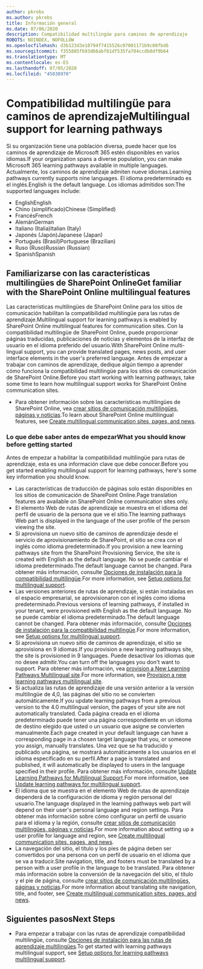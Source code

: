 ```yaml
---
author: pkrebs
ms.author: pkrebs
title: Información general
ms.date: 07/06/2020
description: Compatibilidad multilingüe para caminos de aprendizaje
ROBOTS: NOINDEX, NOFOLLOW
ms.openlocfilehash: d3b123d3e10794f7415526c07001171b9c08fbd6
ms.sourcegitcommit: f355885fb93d66abf61df535fa704ccdb8df9b64
ms.translationtype: MT
ms.contentlocale: es-ES
ms.lasthandoff: 07/05/2020
ms.locfileid: "45038970"
---
```

# <a name="multilingual-support-for-learning-pathways"></a><span data-ttu-id="754d3-103">Compatibilidad multilingüe para caminos de aprendizaje</span><span class="sxs-lookup"><span data-stu-id="754d3-103">Multilingual support for learning pathways</span></span>

<span data-ttu-id="754d3-104">Si su organización tiene una población diversa, puede hacer que los caminos de aprendizaje de Microsoft 365 estén disponibles en varios idiomas.</span><span class="sxs-lookup"><span data-stu-id="754d3-104">If your organization spans a diverse population, you can make Microsoft 365 learning pathways available in multiple languages.</span></span> <span data-ttu-id="754d3-105">Actualmente, los caminos de aprendizaje admiten nueve idiomas.</span><span class="sxs-lookup"><span data-stu-id="754d3-105">Learning pathways currently supports nine languages.</span></span> <span data-ttu-id="754d3-106">El idioma predeterminado es el inglés.</span><span class="sxs-lookup"><span data-stu-id="754d3-106">English is the default language.</span></span> <span data-ttu-id="754d3-107">Los idiomas admitidos son:</span><span class="sxs-lookup"><span data-stu-id="754d3-107">The supported languages include:</span></span>   

- <span data-ttu-id="754d3-108">English</span><span class="sxs-lookup"><span data-stu-id="754d3-108">English</span></span>    
- <span data-ttu-id="754d3-109">Chino (simplificado)</span><span class="sxs-lookup"><span data-stu-id="754d3-109">Chinese (Simplified)</span></span>
- <span data-ttu-id="754d3-110">Francés</span><span class="sxs-lookup"><span data-stu-id="754d3-110">French</span></span>
- <span data-ttu-id="754d3-111">Alemán</span><span class="sxs-lookup"><span data-stu-id="754d3-111">German</span></span>
- <span data-ttu-id="754d3-112">Italiano (Italia)</span><span class="sxs-lookup"><span data-stu-id="754d3-112">Italian (Italy)</span></span>
- <span data-ttu-id="754d3-113">Japonés (Japón)</span><span class="sxs-lookup"><span data-stu-id="754d3-113">Japanese (Japan)</span></span>
- <span data-ttu-id="754d3-114">Portugués (Brasil)</span><span class="sxs-lookup"><span data-stu-id="754d3-114">Portuguese (Brazilian)</span></span>
- <span data-ttu-id="754d3-115">Ruso (Ruso)</span><span class="sxs-lookup"><span data-stu-id="754d3-115">Russian (Russian)</span></span>
- <span data-ttu-id="754d3-116">Spanish</span><span class="sxs-lookup"><span data-stu-id="754d3-116">Spanish</span></span>

## <a name="get-familiar-with-the-sharepoint-online-multilingual-features"></a><span data-ttu-id="754d3-117">Familiarizarse con las características multilingües de SharePoint Online</span><span class="sxs-lookup"><span data-stu-id="754d3-117">Get familiar with the SharePoint Online multilingual features</span></span>
<span data-ttu-id="754d3-118">Las características multilingües de SharePoint Online para los sitios de comunicación habilitan la compatibilidad multilingüe para las rutas de aprendizaje.</span><span class="sxs-lookup"><span data-stu-id="754d3-118">Multilingual support for learning pathways is enabled by SharePoint Online multilingual features for communication sites.</span></span>
<span data-ttu-id="754d3-119">Con la compatibilidad multilingüe de SharePoint Online, puede proporcionar páginas traducidas, publicaciones de noticias y elementos de la interfaz de usuario en el idioma preferido del usuario.</span><span class="sxs-lookup"><span data-stu-id="754d3-119">With SharePoint Online multi-lingual support, you can provide translated pages, news posts, and user interface elements in the user's preferred language.</span></span> <span data-ttu-id="754d3-120">Antes de empezar a trabajar con caminos de aprendizaje, dedique algún tiempo a aprender cómo funciona la compatibilidad multilingüe para los sitios de comunicación de SharePoint Online.</span><span class="sxs-lookup"><span data-stu-id="754d3-120">Before you start working with learning pathways, take some time to learn how multilingual support works for SharePoint Online communication sites.</span></span> 
- <span data-ttu-id="754d3-121">Para obtener información sobre las características multilingües de SharePoint Online, vea [crear sitios de comunicación multilingües, páginas y noticias](https://support.office.com/article/2bb7d610-5453-41c6-a0e8-6f40b3ed750c).</span><span class="sxs-lookup"><span data-stu-id="754d3-121">To learn about SharePoint Online multilingual features, see [Create multilingual communication sites, pages, and news](https://support.office.com/article/2bb7d610-5453-41c6-a0e8-6f40b3ed750c).</span></span> 

### <a name="what-you-should-know-before-getting-started"></a><span data-ttu-id="754d3-122">Lo que debe saber antes de empezar</span><span class="sxs-lookup"><span data-stu-id="754d3-122">What you should know before getting started</span></span> 
<span data-ttu-id="754d3-123">Antes de empezar a habilitar la compatibilidad multilingüe para rutas de aprendizaje, esta es una información clave que debe conocer.</span><span class="sxs-lookup"><span data-stu-id="754d3-123">Before you get started enabling multilingual support for learning pathways, here's some key information you should know.</span></span> 

- <span data-ttu-id="754d3-124">Las características de traducción de páginas solo están disponibles en los sitios de comunicación de SharePoint Online.</span><span class="sxs-lookup"><span data-stu-id="754d3-124">Page translation features are available on SharePoint Online communication sites only.</span></span>
- <span data-ttu-id="754d3-125">El elemento Web de rutas de aprendizaje se muestra en el idioma del perfil de usuario de la persona que ve el sitio.</span><span class="sxs-lookup"><span data-stu-id="754d3-125">The learning pathways Web part is displayed in the language of the user profile of the person viewing the site.</span></span>   
- <span data-ttu-id="754d3-126">Si aprovisiona un nuevo sitio de caminos de aprendizaje desde el servicio de aprovisionamiento de SharePoint, el sitio se crea con el inglés como idioma predeterminado.</span><span class="sxs-lookup"><span data-stu-id="754d3-126">If you provision a new learning pathways site from the SharePoint Provisioning Service, the site is created with English as the default language.</span></span> <span data-ttu-id="754d3-127">No se puede cambiar el idioma predeterminado.</span><span class="sxs-lookup"><span data-stu-id="754d3-127">The default language cannot be changed.</span></span> <span data-ttu-id="754d3-128">Para obtener más información, consulte [Opciones de instalación para la compatibilidad multilingüe](https://docs.microsoft.com/office365/customlearning/custom_setupoptions_ml).</span><span class="sxs-lookup"><span data-stu-id="754d3-128">For more information, see [Setup options for multilingual support](https://docs.microsoft.com/office365/customlearning/custom_setupoptions_ml).</span></span>
- <span data-ttu-id="754d3-129">Las versiones anteriores de rutas de aprendizaje, si están instaladas en el espacio empresarial, se aprovisionaron con el inglés como idioma predeterminado.</span><span class="sxs-lookup"><span data-stu-id="754d3-129">Previous versions of learning pathways, if installed in your tenant, were provisioned with English as the default language.</span></span> <span data-ttu-id="754d3-130">No se puede cambiar el idioma predeterminado.</span><span class="sxs-lookup"><span data-stu-id="754d3-130">The default language cannot be changed.</span></span> <span data-ttu-id="754d3-131">Para obtener más información, consulte [Opciones de instalación para la compatibilidad multilingüe](https://docs.microsoft.com/office365/customlearning/custom_setupoptions_ml).</span><span class="sxs-lookup"><span data-stu-id="754d3-131">For more information, see [Setup options for multilingual support](https://docs.microsoft.com/office365/customlearning/custom_setupoptions_ml).</span></span>
- <span data-ttu-id="754d3-132">Si aprovisiona un nuevo sitio de caminos de aprendizaje, el sitio se aprovisiona en 9 idiomas.</span><span class="sxs-lookup"><span data-stu-id="754d3-132">If you provision a new learning pathways site, the site is provisioned in 9 languages.</span></span> <span data-ttu-id="754d3-133">Puede desactivar los idiomas que no desee admitir.</span><span class="sxs-lookup"><span data-stu-id="754d3-133">You can turn off the languages you don't want to support.</span></span> <span data-ttu-id="754d3-134">Para obtener más información, vea [provision a New Learning Pathways Multilingual site](https://docs.microsoft.com/office365/customlearning/custom_provision_ml).</span><span class="sxs-lookup"><span data-stu-id="754d3-134">For more information, see [Provision a new learning pathways multilingual site](https://docs.microsoft.com/office365/customlearning/custom_provision_ml).</span></span>  
- <span data-ttu-id="754d3-135">Si actualiza las rutas de aprendizaje de una versión anterior a la versión multilingüe de 4,0, las páginas del sitio no se convierten automáticamente.</span><span class="sxs-lookup"><span data-stu-id="754d3-135">If you update learning pathways from a previous version to the 4.0 multilingual version, the pages of your site are not automatically translated.</span></span> <span data-ttu-id="754d3-136">Cada página creada en el idioma predeterminado puede tener una página correspondiente en un idioma de destino elegido que usted o un usuario que asigne se convierten manualmente.</span><span class="sxs-lookup"><span data-stu-id="754d3-136">Each page created in your default language can have a corresponding page in a chosen target language that you, or someone you assign, manually translates.</span></span> <span data-ttu-id="754d3-137">Una vez que se ha traducido y publicado una página, se mostrará automáticamente a los usuarios en el idioma especificado en su perfil.</span><span class="sxs-lookup"><span data-stu-id="754d3-137">After a page is translated and published, it will automatically be displayed to users in the language specified in their profile.</span></span> <span data-ttu-id="754d3-138">Para obtener más información, consulte [Update Learning Pathways for Multilingual Support](https://docs.microsoft.com/office365/customlearning/custom_update_ml).</span><span class="sxs-lookup"><span data-stu-id="754d3-138">For more information, see [Update learning pathways for multilingual support](https://docs.microsoft.com/office365/customlearning/custom_update_ml).</span></span> 
- <span data-ttu-id="754d3-139">El idioma que se muestra en el elemento Web de rutas de aprendizaje dependerá de la configuración de idioma y región personal del usuario.</span><span class="sxs-lookup"><span data-stu-id="754d3-139">The language displayed in the learning pathways web part will depend on their user's personal language and region settings.</span></span> <span data-ttu-id="754d3-140">Para obtener más información sobre cómo configurar un perfil de usuario para el idioma y la región, consulte [crear sitios de comunicación multilingües, páginas y noticias](https://support.office.com/article/2bb7d610-5453-41c6-a0e8-6f40b3ed750c).</span><span class="sxs-lookup"><span data-stu-id="754d3-140">For more information about setting up a user profile for language and region, see [Create multilingual communication sites, pages, and news](https://support.office.com/article/2bb7d610-5453-41c6-a0e8-6f40b3ed750c).</span></span> 
- <span data-ttu-id="754d3-141">La navegación del sitio, el título y los pies de página deben ser convertidos por una persona con un perfil de usuario en el idioma que se va a traducir.</span><span class="sxs-lookup"><span data-stu-id="754d3-141">Site navigation, title, and footers must be translated by a person with a user profile in the language to be translated.</span></span> <span data-ttu-id="754d3-142">Para obtener más información sobre la conversión de la navegación del sitio, el título y el pie de página, consulte [crear sitios de comunicación multilingües, páginas y noticias](https://support.office.com/article/2bb7d610-5453-41c6-a0e8-6f40b3ed750c).</span><span class="sxs-lookup"><span data-stu-id="754d3-142">For more information about translating site navigation, title, and footer, see [Create multilingual communication sites, pages, and news](https://support.office.com/article/2bb7d610-5453-41c6-a0e8-6f40b3ed750c).</span></span>

## <a name="next-steps"></a><span data-ttu-id="754d3-143">Siguientes pasos</span><span class="sxs-lookup"><span data-stu-id="754d3-143">Next Steps</span></span>
- <span data-ttu-id="754d3-144">Para empezar a trabajar con las rutas de aprendizaje compatibilidad multilingüe, consulte [Opciones de instalación para las rutas de aprendizaje multilingües](https://docs.microsoft.com/office365/customlearning/custom_setupoptions_ml).</span><span class="sxs-lookup"><span data-stu-id="754d3-144">To get started with learning pathways multilingual support, see [Setup options for learning pathways multilingual support](https://docs.microsoft.com/office365/customlearning/custom_setupoptions_ml).</span></span>